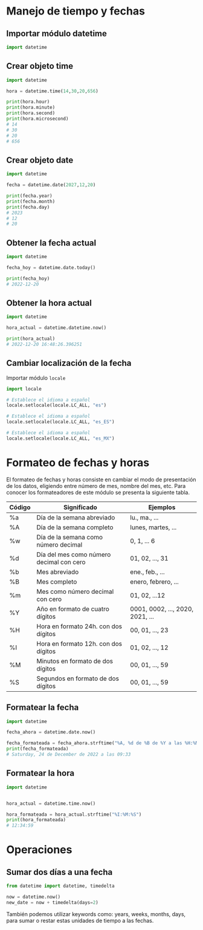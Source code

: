 # Manejo de tiempo y fechas

## Importar módulo datetime

```python
import datetime
```

## Crear objeto time

```python
import datetime

hora = datetime.time(14,30,20,656)

print(hora.hour)
print(hora.minute)
print(hora.second)
print(hora.microsecond)
# 14
# 30
# 20
# 656
```

## Crear objeto date

```python
import datetime

fecha = datetime.date(2027,12,20)

print(fecha.year)
print(fecha.month)
print(fecha.day)
# 2023
# 12
# 20
```

## Obtener la fecha actual

```python
import datetime

fecha_hoy = datetime.date.today()

print(fecha_hoy)
# 2022-12-20
```

## Obtener la hora actual

```python
import datetime

hora_actual = datetime.datetime.now()

print(hora_actual)
# 2022-12-20 16:48:26.396251
```

## Cambiar localización de la fecha

Importar módulo `locale`
```python
import locale

# Establece el idioma a español
locale.setlocale(locale.LC_ALL, "es")

# Establece el idioma a español
locale.setlocale(locale.LC_ALL, "es_ES")

# Establece el idioma a español
locale.setlocale(locale.LC_ALL, "es_MX")
```


# Formateo de fechas y horas

El formateo de fechas y horas consiste en cambiar el modo de presentación de los datos, eligiendo entre número de mes, nombre del mes, etc. Para conocer los formateadores de este módulo se presenta la siguiente tabla.

| **Código** | **Significado**                          | **Ejemplos**                     |
| ---------- | ---------------------------------------- | -------------------------------- |
| %a         | Día de la semana abreviado               | lu., ma., ...                    |
| %A         | Día de la semana completo                | lunes, martes, ...               |
| %w         | Día de la semana como número decimal     | 0, 1, ... 6                      |
| %d         | Día del mes como número decimal con cero | 01, 02, ..., 31                  |
| %b         | Mes abreviado                            | ene., feb., ...                  |
| %B         | Mes completo                             | enero, febrero, ...              |
| %m         | Mes como número decimal con cero         | 01, 02, ...12                    |
| %Y         | Año en formato de cuatro dígitos         | 0001, 0002, ..., 2020, 2021, ... |
| %H         | Hora en formato 24h. con dos dígitos     | 00, 01, ..., 23                  |
| %I         | Hora en formato 12h. con dos dígitos     | 01, 02, ..., 12                  |
| %M         | Minutos en formato de dos dígitos        | 00, 01, ..., 59                  |
| %S         | Segundos en formato de dos dígitos       | 00, 01, ..., 59                  |


## Formatear la fecha 

```python
import datetime

fecha_ahora = datetime.date.now()

fecha_formateada = fecha_ahora.strftime("%A, %d de %B de %Y a las %H:%M")
print(fecha_formateada)
# Saturday, 24 de December de 2022 a las 09:33
```

## Formatear la hora

```python
import datetime


hora_actual = datetime.time.now()

hora_formateada = hora_actual.strftime("%I:%M:%S")
print(hora_formateada)
# 12:34:59
```

# Operaciones

## Sumar dos días a una fecha

```python
from datetime import datetime, timedelta

now = datetime.now()
new_date = now + timedelta(days=2)
```
También podemos utilizar keywords como: years, weeks, months, days, para sumar o restar estas unidades de tiempo a las fechas.

